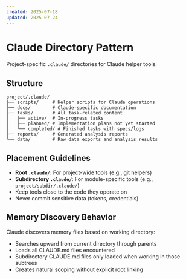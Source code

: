 ```yaml
---
created: 2025-07-18
updated: 2025-07-24
---
```


# Claude Directory Pattern

Project-specific `.claude/` directories for Claude helper tools.

## Structure

```text
project/.claude/
├── scripts/     # Helper scripts for Claude operations
├── docs/        # Claude-specific documentation
├── tasks/       # All task-related content
│   ├── active/  # In-progress tasks
│   ├── planned/ # Implementation plans not yet started
│   └── completed/ # Finished tasks with specs/logs
├── reports/     # Generated analysis reports
└── data/        # Raw data exports and analysis results
```

## Placement Guidelines

- **Root `.claude/`**: For project-wide tools (e.g., git helpers)
- **Subdirectory `.claude/`**: For module-specific tools (e.g., `project/subdir/.claude/`)
- Keep tools close to the code they operate on
- Never commit sensitive data (tokens, credentials)

## Memory Discovery Behavior

Claude discovers memory files based on working directory:

- Searches upward from current directory through parents
- Loads all CLAUDE.md files encountered
- Subdirectory CLAUDE.md files only loaded when working in those subtrees
- Creates natural scoping without explicit root linking
